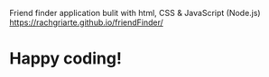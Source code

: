 Friend finder application bulit with html, CSS & JavaScript (Node.js)
https://rachgriarte.github.io/friendFinder/

# Happy coding!
